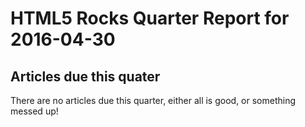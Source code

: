 HTML5 Rocks Quarter Report for 2016-04-30
=========================================

Articles due this quater
------------------------

There are no articles due this quarter, either all is good, or something messed up!

